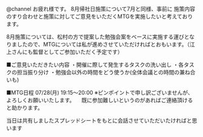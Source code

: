 @channel
お疲れ様です。
8月帰社日施策について7月と同様、事前に
施策内容のすり合わせと施策に対してご意見をいただくMTGを実施したいと考えております。

8月施策については、松村の方で提案した勉強会案をベースに実施する運びとなりましたので、MTGについては私が進めさせていただければとおもいます。（江上さんにも監督としてご参加いただく予定です）

■ご意見いただきたい内容
・開催に際して発生するタスクの洗い出し
・各タスクの担当振り分け
・勉強会以外の時間をどう使うか(全体会議との時間の兼ね合いも)

■MTG日程
07/28(月) 19:15～20:00
※ピンポイントで申し訳ございませんが、よろしくお願いいたします。
　既に参加難しいというのがあればご連絡頂けると助かります。


当日は共有しましたスプレッドシートをもとに会話させていただいたければと思います

